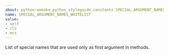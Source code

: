 ```yaml
---
about: python:wemake_python_styleguide.constants.SPECIAL_ARGUMENT_NAMES_WHITELIST
name: SPECIAL_ARGUMENT_NAMES_WHITELIST
value:
- self
- cls
- mcs
---
```


List of special names that are used only as first argument in methods.